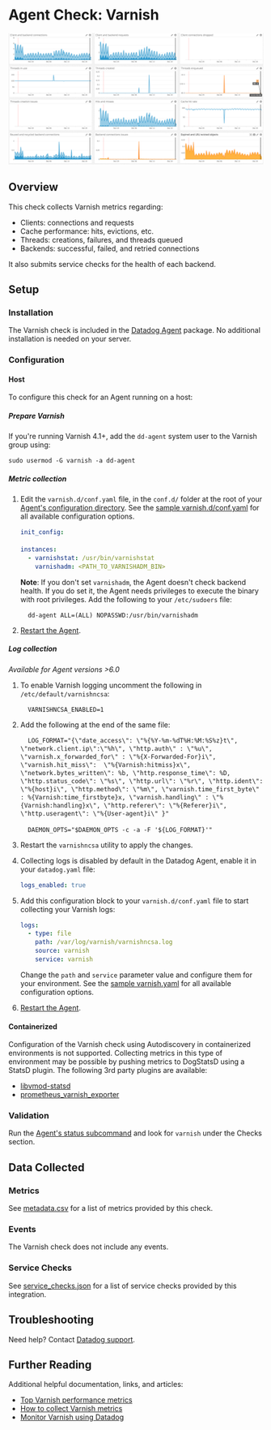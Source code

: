 # Agent Check: Varnish

![Varnish default dashboard][1]

## Overview

This check collects Varnish metrics regarding:

- Clients: connections and requests
- Cache performance: hits, evictions, etc.
- Threads: creations, failures, and threads queued
- Backends: successful, failed, and retried connections

It also submits service checks for the health of each backend.

## Setup

### Installation

The Varnish check is included in the [Datadog Agent][2] package. No additional installation is needed on your server.

### Configuration

<!-- xxx tabs xxx -->
<!-- xxx tab "Host" xxx -->

#### Host

To configure this check for an Agent running on a host:

##### Prepare Varnish

If you're running Varnish 4.1+, add the `dd-agent` system user to the Varnish group using:

```text
sudo usermod -G varnish -a dd-agent
```

##### Metric collection

1. Edit the `varnish.d/conf.yaml` file, in the `conf.d/` folder at the root of your [Agent's configuration directory][3]. See the [sample varnish.d/conf.yaml][4] for all available configuration options.

   ```yaml
   init_config:

   instances:
     - varnishstat: /usr/bin/varnishstat
       varnishadm: <PATH_TO_VARNISHADM_BIN>
   ```

    **Note**: If you don't set `varnishadm`, the Agent doesn't check backend health. If you do set it, the Agent needs privileges to execute the binary with root privileges. Add the following to your `/etc/sudoers` file:

   ```shell
     dd-agent ALL=(ALL) NOPASSWD:/usr/bin/varnishadm
   ```

2. [Restart the Agent][5].

##### Log collection

_Available for Agent versions >6.0_

1. To enable Varnish logging uncomment the following in `/etc/default/varnishncsa`:

   ```text
     VARNISHNCSA_ENABLED=1
   ```

2. Add the following at the end of the same file:

   ```text
     LOG_FORMAT="{\"date_access\": \"%{%Y-%m-%dT%H:%M:%S%z}t\", \"network.client.ip\":\"%h\", \"http.auth\" : \"%u\", \"varnish.x_forwarded_for\" : \"%{X-Forwarded-For}i\", \"varnish.hit_miss\":  \"%{Varnish:hitmiss}x\", \"network.bytes_written\": %b, \"http.response_time\": %D, \"http.status_code\": \"%s\", \"http.url\": \"%r\", \"http.ident\": \"%{host}i\", \"http.method\": \"%m\", \"varnish.time_first_byte\" : %{Varnish:time_firstbyte}x, \"varnish.handling\" : \"%{Varnish:handling}x\", \"http.referer\": \"%{Referer}i\", \"http.useragent\": \"%{User-agent}i\" }"

     DAEMON_OPTS="$DAEMON_OPTS -c -a -F '${LOG_FORMAT}'"
   ```

3. Restart the `varnishncsa` utility to apply the changes.

4. Collecting logs is disabled by default in the Datadog Agent, enable it in your `datadog.yaml` file:

   ```yaml
   logs_enabled: true
   ```

5. Add this configuration block to your `varnish.d/conf.yaml` file to start collecting your Varnish logs:

   ```yaml
   logs:
     - type: file
       path: /var/log/varnish/varnishncsa.log
       source: varnish
       service: varnish
   ```

    Change the `path` and `service` parameter value and configure them for your environment. See the [sample varnish.yaml][4] for all available configuration options.

6. [Restart the Agent][5].

<!-- xxz tab xxx -->
<!-- xxx tab "Containerized" xxx -->

#### Containerized

Configuration of the Varnish check using Autodiscovery in containerized environments is not supported. Collecting metrics in this type of environment may be possible by pushing metrics to DogStatsD using a StatsD plugin. The following 3rd party plugins are available:

- [libvmod-statsd][6]
- [prometheus_varnish_exporter][7]

<!-- xxz tab xxx -->
<!-- xxz tabs xxx -->

### Validation

Run the [Agent's status subcommand][8] and look for `varnish` under the Checks section.

## Data Collected

### Metrics

See [metadata.csv][9] for a list of metrics provided by this check.

### Events

The Varnish check does not include any events.

### Service Checks

See [service_checks.json][10] for a list of service checks provided by this integration.

## Troubleshooting

Need help? Contact [Datadog support][11].

## Further Reading

Additional helpful documentation, links, and articles:

- [Top Varnish performance metrics][12]
- [How to collect Varnish metrics][13]
- [Monitor Varnish using Datadog][14]

[1]: https://raw.githubusercontent.com/DataDog/integrations-core/master/varnish/images/varnish.png
[2]: https://app.datadoghq.com/account/settings#agent
[3]: https://docs.datadoghq.com/agent/guide/agent-configuration-files/#agent-configuration-directory
[4]: https://github.com/DataDog/integrations-core/blob/master/varnish/datadog_checks/varnish/data/conf.yaml.example
[5]: https://docs.datadoghq.com/agent/guide/agent-commands/#start-stop-and-restart-the-agent
[6]: https://github.com/jib/libvmod-statsd
[7]: https://github.com/jonnenauha/prometheus_varnish_exporter
[8]: https://docs.datadoghq.com/agent/guide/agent-commands/#agent-status-and-information
[9]: https://github.com/DataDog/integrations-core/blob/master/varnish/metadata.csv
[10]: https://github.com/DataDog/integrations-core/blob/master/varnish/assets/service_checks.json
[11]: https://docs.datadoghq.com/help/
[12]: https://www.datadoghq.com/blog/top-varnish-performance-metrics
[13]: https://www.datadoghq.com/blog/how-to-collect-varnish-metrics
[14]: https://www.datadoghq.com/blog/monitor-varnish-using-datadog
